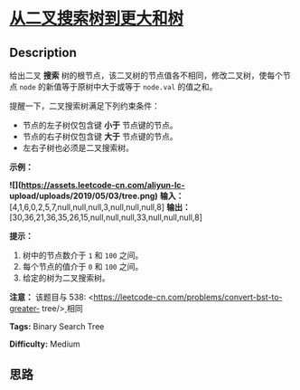 # [从二叉搜索树到更大和树][title]

## Description

给出二叉 **搜索** 树的根节点，该二叉树的节点值各不相同，修改二叉树，使每个节点 `node` 的新值等于原树中大于或等于 `node.val`
的值之和。

提醒一下，二叉搜索树满足下列约束条件：

  * 节点的左子树仅包含键 **小于** 节点键的节点。
  * 节点的右子树仅包含键 **大于** 节点键的节点。
  * 左右子树也必须是二叉搜索树。



**示例：**

**![](https://assets.leetcode-cn.com/aliyun-lc-
upload/uploads/2019/05/03/tree.png)**
            **输入：** [4,1,6,0,2,5,7,null,null,null,3,null,null,null,8]    **输出：** [30,36,21,36,35,26,15,null,null,null,33,null,null,null,8]    



**提示：**

  1. 树中的节点数介于 `1` 和 `100` 之间。
  2. 每个节点的值介于 `0` 和 `100` 之间。
  3. 给定的树为二叉搜索树。



**注意：** 该题目与 538: <https://leetcode-cn.com/problems/convert-bst-to-greater-
tree/>[  ](https://leetcode-cn.com/problems/convert-bst-to-greater-tree/)相同


**Tags:** Binary Search Tree

**Difficulty:** Medium

## 思路

[title]: https://leetcode-cn.com/problems/binary-search-tree-to-greater-sum-tree

